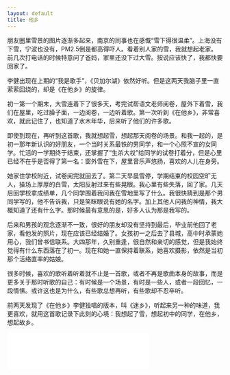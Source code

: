 ```yaml
---
layout: default
title: 他乡
---
```


朋友圈里雪景的图片逐渐多起来，南京的同事也在感慨“雪下得很温柔”。上海没有下雪，宁波也没有，PM2.5倒是都高得吓人。看着别人家的雪，我就想起老家。前几次打电话的时候特意问了爸妈，家里还没下过大雪。按说应该快了，我都快要回家了。

李健出现在上期的“我是歌手”，《贝加尔湖》依然好听。但是这两天我脑子里一直萦萦回绕的，却是《在他乡》的旋律。

初一第一个期末，大雪连着下了很多天，考完试帮语文老师阅卷，屋外下着雪，我们在屋里，吃过臊子面，一边阅卷，一边听着歌。第一次听到《在他乡》，非常喜欢，就此记住了，也知道了水木年华，后来听了他们的许多歌。

即使到现在，再听到这首歌，我就想起雪，想起那天阅卷的场景。和我一起的，是初一那年新认识的好朋友，一个当时关系最铁的男同学，和一个心照不宣的女同学。忙活的一学期终于结束，还掌握了“生杀大权”给同学的试卷打着分，但是心里已经不在乎是否得了第一名：窗外雪在下，屋里音乐声悠扬，喜欢的人儿在身旁。

她家住学校附近，试卷阅完就回去了。第二天早晨雪停，学期结束的校园空旷无人，操场上厚厚的白雪，太阳反射过来有些晃眼。我心里有些失落，回了家。几天后回学校拿成绩单，几个同学围着我问我在雪地里写了什么。我很快猜到是那个男同学写的，他不告诉我，只是笑眯眼说有她的名字。加上其他人问我的神情，我大概知道了还有什么字。那时候最有意思的是，好多人认为那是我写的。

后来和男孩的观念逐渐不一致，很好的朋友却没有坚持到最后，毕业前他回了老家，看他发的照片，现在应该已经结婚了。女孩初一之后去了县城，高中时承蒙她用心，我们曾书信联系。大四那年，久别重逢，很自然和亲切的感觉，但是我始终觉得有什么东西落在了初一。现在和她一直保持着联系，她喜欢摄影，依然是当初那个活络直率的姑娘。


很多时候，喜欢的歌听着听着就不止是一首歌，或者不再是歌曲本身的故事，而是更多关于那时听歌的自己：有时候是一个场景，有时是一些人，或者一段回忆，一段情愫。或许这也是为什么，有些歌总想再听，有些歌却不忍卒听。

前两天发现了《在他乡》李健独唱的版本，叫《迷乡》，听起来另一种的味道，我更喜欢，就用这首歌记录下此刻的心境：我想起了雪，想起初中的同学，在他乡，想起故乡。

<iframe frameborder="no" border="0" marginwidth="0" marginheight="0" width="330" height="86" src="//music.163.com/outchain/player?type=2&id=376398&auto=0&height=66"></iframe>
